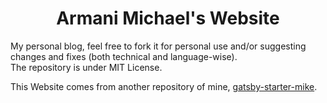 <h1 align="center">
  Armani Michael's Website
</h1>

My personal blog, feel free to fork it for personal use and/or suggesting changes and fixes (both technical and language-wise). <br />
The repository is under MIT License.

This Website comes from another repository of mine, [gatsby-starter-mike](https://github.com/armanimichael/gatsby-starter-mike).
